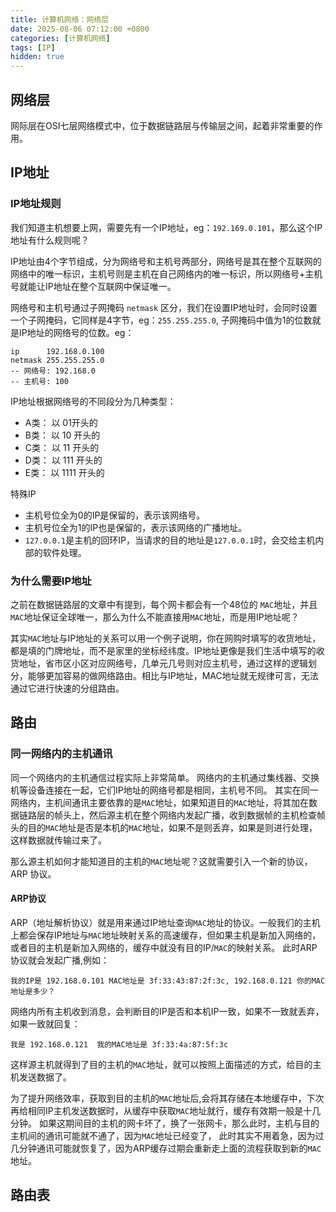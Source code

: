 ```yaml
---
title: 计算机网络：网络层
date: 2025-08-06 07:12:00 +0800
categories: [计算机网络]
tags: [IP]
hidden: true
---
```


## 网络层

网际层在OSI七层网络模式中，位于数据链路层与传输层之间，起着非常重要的作用。






## IP地址

### IP地址规则

我们知道主机想要上网，需要先有一个IP地址，eg：`192.169.0.101`，那么这个IP地址有什么规则呢？

IP地址由4个字节组成，分为网络号和主机号两部分，网络号是其在整个互联网的网络中的唯一标识，主机号则是主机在自己网络内的唯一标识，所以网络号+主机号就能让IP地址在整个互联网中保证唯一。

网络号和主机号通过子网掩码 `netmask` 区分，我们在设置IP地址时，会同时设置一个子网掩码，它同样是4字节，eg：`255.255.255.0`, 子网掩码中值为1的位数就是IP地址的网络号的位数。eg：

```shell
ip      192.168.0.100
netmask 255.255.255.0
-- 网络号: 192.168.0
-- 主机号: 100
```
IP地址根据网络号的不同段分为几种类型：

- A类： 以 01开头的
- B类： 以 10 开头的
- C类： 以 11 开头的
- D类： 以 111 开头的
- E类： 以 1111 开头的

特殊IP

- 主机号位全为0的IP是保留的，表示该网络号。
- 主机号位全为1的IP也是保留的，表示该网络的广播地址。
- `127.0.0.1`是主机的回环IP，当请求的目的地址是`127.0.0.1`时，会交给主机内部的软件处理。

### 为什么需要IP地址

之前在数据链路层的文章中有提到，每个网卡都会有一个48位的 `MAC`地址，并且`MAC`地址保证全球唯一，那么为什么不能直接用`MAC`地址，而是用IP地址呢？

其实`MAC`地址与IP地址的关系可以用一个例子说明，你在网购时填写的收货地址，都是填的门牌地址，而不是家里的坐标经纬度。IP地址更像是我们生活中填写的收货地址，省市区小区对应网络号，几单元几号则对应主机号，通过这样的逻辑划分，能够更加容易的做网络路由。相比与IP地址，MAC地址就无规律可言，无法通过它进行快速的分组路由。

## 路由

### 同一网络内的主机通讯

同一个网络内的主机通信过程实际上非常简单。
网络内的主机通过集线器、交换机等设备连接在一起，它们IP地址的网络号都是相同，主机号不同。
其实在同一网络内，主机间通讯主要依靠的是`MAC`地址，如果知道目的`MAC`地址，将其加在数据链路层的帧头上，然后源主机在整个网络内发起广播，收到数据帧的主机检查帧头的目的`MAC`地址是否是本机的`MAC`地址，如果不是则丢弃，如果是则进行处理，这样数据就传输过来了。

那么源主机如何才能知道目的主机的`MAC`地址呢？这就需要引入一个新的协议， ARP 协议。

#### ARP协议

ARP（地址解析协议）就是用来通过IP地址查询`MAC`地址的协议。一般我们的主机上都会保存IP地址与`MAC`地址映射关系的高速缓存，但如果主机是新加入网络的，或者目的主机是新加入网络的，缓存中就没有目的IP/`MAC`的映射关系。
此时ARP协议就会发起广播,例如：
```angular2html
我的IP是 192.168.0.101 MAC地址是 3f:33:43:87:2f:3c, 192.168.0.121 你的MAC地址是多少？
```
网络内所有主机收到消息，会判断目的IP是否和本机IP一致，如果不一致就丢弃，如果一致就回复：
```angular2html
我是 192.168.0.121  我的MAC地址是 3f:33:4a:87:5f:3c
```
这样源主机就得到了目的主机的`MAC`地址，就可以按照上面描述的方式，给目的主机发送数据了。

为了提升网络效率，获取到目的主机的`MAC`地址后,会将其存储在本地缓存中，下次再给相同IP主机发送数据时，从缓存中获取`MAC`地址就行，缓存有效期一般是十几分钟。
如果这期间目的主机的网卡坏了，换了一张网卡，那么此时，主机与目的主机间的通讯可能就不通了，因为`MAC`地址已经变了，
此时其实不用着急，因为过几分钟通讯可能就恢复了，因为ARP缓存过期会重新走上面的流程获取到新的`MAC`地址。

## 路由表






